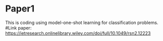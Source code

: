 # Paper1
This is coding using model-one-shot learning for classification problems.
#Link paper: 
https://ietresearch.onlinelibrary.wiley.com/doi/full/10.1049/rsn2.12223
